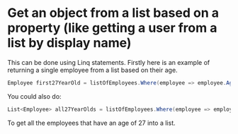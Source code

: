 # Get an object from a list based on a property (like getting a user from a list by display name)

This can be done using Linq statements. Firstly here is an example of returning a single employee from a list based on their age.

```C#
Employee first27YearOld = listOfEmployees.Where(employee => employee.Age == 27).FirstOrDefault();
```

You could also do:

```C#
List<Employee> all27YearOlds = listOfEmployees.Where(employee => employee.Age == 27).ToList();
```

To get all the employees that have an age of 27 into a list.